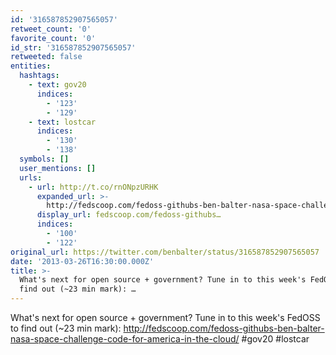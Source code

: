 ```yaml
---
id: '316587852907565057'
retweet_count: '0'
favorite_count: '0'
id_str: '316587852907565057'
retweeted: false
entities:
  hashtags:
    - text: gov20
      indices:
        - '123'
        - '129'
    - text: lostcar
      indices:
        - '130'
        - '138'
  symbols: []
  user_mentions: []
  urls:
    - url: http://t.co/rnONpzURHK
      expanded_url: >-
        http://fedscoop.com/fedoss-githubs-ben-balter-nasa-space-challenge-code-for-america-in-the-cloud/
      display_url: fedscoop.com/fedoss-githubs…
      indices:
        - '100'
        - '122'
original_url: https://twitter.com/benbalter/status/316587852907565057
date: '2013-03-26T16:30:00.000Z'
title: >-
  What's next for open source + government? Tune in to this week's FedOSS to
  find out (~23 min mark): …
---
```


What's next for open source + government? Tune in to this week's FedOSS to find out (~23 min mark): http://fedscoop.com/fedoss-githubs-ben-balter-nasa-space-challenge-code-for-america-in-the-cloud/ #gov20 #lostcar